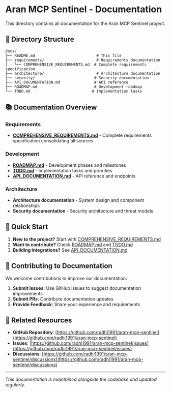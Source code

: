 # Aran MCP Sentinel - Documentation

This directory contains all documentation for the Aran MCP Sentinel project.

## 📁 Directory Structure

```
docs/
├── README.md                           # This file
├── requirements/                       # Requirements documentation
│   └── COMPREHENSIVE_REQUIREMENTS.md  # Complete requirements specification
├── architecture/                       # Architecture documentation
├── security/                          # Security documentation
├── API_DOCUMENTATION.md               # API reference
├── ROADMAP.md                         # Development roadmap
└── TODO.md                           # Implementation tasks
```

## 📚 Documentation Overview

### Requirements
- **[COMPREHENSIVE_REQUIREMENTS.md](requirements/COMPREHENSIVE_REQUIREMENTS.md)** - Complete requirements specification consolidating all sources

### Development
- **[ROADMAP.md](ROADMAP.md)** - Development phases and milestones
- **[TODO.md](TODO.md)** - Implementation tasks and priorities
- **[API_DOCUMENTATION.md](API_DOCUMENTATION.md)** - API reference and endpoints

### Architecture
- **Architecture documentation** - System design and component relationships
- **Security documentation** - Security architecture and threat models

## 🎯 Quick Start

1. **New to the project?** Start with [COMPREHENSIVE_REQUIREMENTS.md](requirements/COMPREHENSIVE_REQUIREMENTS.md)
2. **Want to contribute?** Check [ROADMAP.md](ROADMAP.md) and [TODO.md](TODO.md)
3. **Building integrations?** See [API_DOCUMENTATION.md](API_DOCUMENTATION.md)

## 📝 Contributing to Documentation

We welcome contributions to improve our documentation:

1. **Submit Issues**: Use GitHub issues to suggest documentation improvements
2. **Submit PRs**: Contribute documentation updates
3. **Provide Feedback**: Share your experience and requirements

## 🔗 Related Resources

- **GitHub Repository**: [https://github.com/radhi1991/aran-mcp-sentinel](https://github.com/radhi1991/aran-mcp-sentinel)
- **Issues**: [https://github.com/radhi1991/aran-mcp-sentinel/issues](https://github.com/radhi1991/aran-mcp-sentinel/issues)
- **Discussions**: [https://github.com/radhi1991/aran-mcp-sentinel/discussions](https://github.com/radhi1991/aran-mcp-sentinel/discussions)

---

*This documentation is maintained alongside the codebase and updated regularly.*